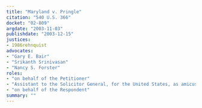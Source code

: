 ```yaml
---
title: "Maryland v. Pringle"
citation: "540 U.S. 366"
docket: "02-809"
argdate: "2003-11-03"
publishdate: "2003-12-15"
justices:
- 1986rehnquist
advocates:
- "Gary E. Bair"
- "Srikanth Srinivasan"
- "Nancy S. Forster"
roles:
- "on behalf of the Petitioner"
- "Assistant to the Solicitor General, for the United States, as amicus curiae, supporting the Petitioner"
- "on behalf of the Respondent"
summary: ""
---
```


